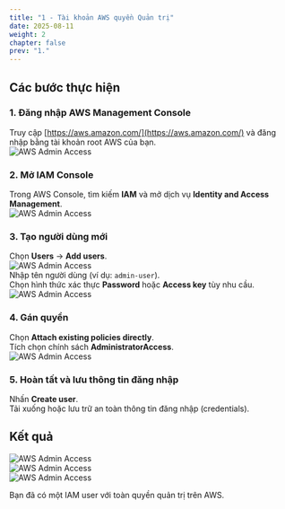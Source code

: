 ```yaml
---
title: "1 - Tài khoản AWS quyền Quản trị"
date: 2025-08-11
weight: 2
chapter: false
prev: "1."
---
```


## Các bước thực hiện

### 1. Đăng nhập AWS Management Console
Truy cập [https://aws.amazon.com/](https://aws.amazon.com/) và đăng nhập bằng tài khoản root AWS của bạn.  
![AWS Admin Access](/images/001/1.png)

### 2. Mở IAM Console
Trong AWS Console, tìm kiếm **IAM** và mở dịch vụ **Identity and Access Management**.  
![AWS Admin Access](/images/001/2.png)

### 3. Tạo người dùng mới
Chọn **Users** → **Add users**.  
![AWS Admin Access](/images/001/3.png)  
Nhập tên người dùng (ví dụ: `admin-user`).  
Chọn hình thức xác thực **Password** hoặc **Access key** tùy nhu cầu.  
![AWS Admin Access](/images/001/4.png)

### 4. Gán quyền
Chọn **Attach existing policies directly**.  
Tích chọn chính sách **AdministratorAccess**.  
![AWS Admin Access](/images/001/5.png)

### 5. Hoàn tất và lưu thông tin đăng nhập
Nhấn **Create user**.  
Tải xuống hoặc lưu trữ an toàn thông tin đăng nhập (credentials).  

## Kết quả
![AWS Admin Access](/images/001/6.png)  
![AWS Admin Access](/images/001/7.png)  
![AWS Admin Access](/images/001/8.png)  

Bạn đã có một IAM user với toàn quyền quản trị trên AWS.
